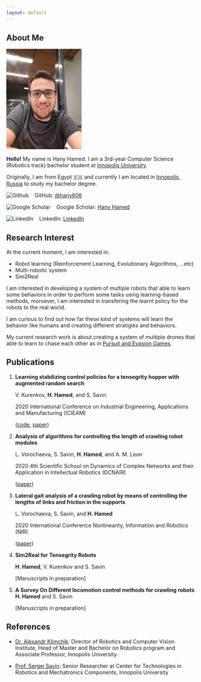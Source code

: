 ```yaml
---
layout: default
---
```


## About Me

<img class="img-icon" class="profile-picture" src="avatar.jpg" width="200px">

**Hello!** My name is Hany Hamed. I am a 3rd-year Computer Science (Robotics track) bachelor student at [Innopolis University](https://innopolis.university/en/).

Originally, I am from Egypt 🇪🇬 and currently I am located in [Innopolis, Russia](https://innopolis.com/en/) to study my bachelor degree.

<!-- <img class="img-icon" src="https://edent.github.io/SuperTinyIcons/images/svg/pdf.svg" title="PDF" />&nbsp; &nbsp; CV: [PDF](https://drive.google.com/file/d/1jCVdzSeKpFmIbUnwPJ15etRjJpP82kGy/view?usp=sharing) -->

<img class="img-icon" src="https://edent.github.io/SuperTinyIcons/images/svg/github.svg" title="Github" />&nbsp; &nbsp; GitHub: [@hany606](https://github.com/hany606)

<img class="img-icon" src="https://edent.github.io/SuperTinyIcons/images/svg/google_scholar.svg" title="Google Scholar" />&nbsp; &nbsp; Google Scholar: [Hany Hamed](https://scholar.google.com/citations?user=J5ogYwsAAAAJ&hl=en)

<img class="img-icon" src="https://edent.github.io/SuperTinyIcons/images/svg/linkedin.svg" title="LinkedIn" />&nbsp; &nbsp; LinkedIn: [LinkedIn](https://www.linkedin.com/in/hany-hamed-elanwar/)



## Research Interest
At the current moment, I am interested in:
* Robot learning (Reinforcement Learning, Evolutionary Algorithms, ...etc)
* Multi-robotic system
* Sim2Real

I am interested in developing a system of multiple robots that able to learn some behaviors in order to perform some tasks using learning-based methods, moroever, I am interested in transfering the learnt policy for the robots to the real world.

I am curious to find out how far these kind of systems will learn the behavior like humans and creating different stratigies and behaviors.

My current research work is about creating a system of multiple drones that able to learn to chase each other as in [Pursuit and Evasion Games](https://www.wikiwand.com/en/Pursuit-evasion).


## Publications

1. **Learning stabilizing control policies for a tensegrity hopper with augmented random search**
 
    V. Kurenkov, **H. Hamed**, and S. Savin
    
    2020 International Conference on Industrial Engineering, Applications and Manufacturing (ICIEAM) 

    ([code](https://github.com/hany606/tensegrity-vertical-stability), [paper](https://arxiv.org/abs/2004.02641))

2. **Analysis of algorithms for controlling the length of crawling robot modules**

    L. Vorochaeva, S. Savin, **H. Hamed**, and A. M. Leon

    2020 4th Scientific School on Dynamics of Complex Networks and their Application in Intellectual Robotics (DCNAIR)
    
    ([paper](https://ieeexplore.ieee.org/abstract/document/9216734))

3. **Lateral gait analysis of a crawling robot by means of controlling the lengths of links and friction in the supports**

    L. Vorochaeva, S. Savin, and **H. Hamed**
    
    2020 International Conference Nonlinearity, Information and Robotics (NIR)
    
    ([paper](https://ieeexplore.ieee.org/abstract/document/9290216))

4. **Sim2Real for Tensegrity Robots**

    **H. Hamed**, V. Kurenkov and S. Savin
    
    [Manuscripts in preparation]

5. **A Survey On Different locomotion control methods for crawling robots**
    **H. Hamed** and S. Savin
    
    [Manuscripts in preparation]

<!-- ## Typography

This is a [link](http://google.com). Something *italics* and something **bold**.

Here is a table

Year | Award | Category
-----|-------|--------
2014 | Emmy  | Won Outstanding Lead Actor in a miniseries or a movie
2015 | BAFTA | Nominated for Best Leading Actor for Sherlock
2014 | Satellite | Won Best Actor miniseries or television film

Here is a horizontal rule

---

Here is a blockquote

> To a great mind, nothing is little -->

## References

* [Dr. Alexandr Klimchik](mailto:a.klimchik@innopolis.ru): Director of Robotics and Computer Vision Institute, Head of Master and Bachelor on Robotics program and Associate Professor, Innopolis University.

* [Prof. Sergei Savin](mailto:s.savin@innopolis.ru): Senior Researcher at Center for Technologies in Robotics and Mechatronics Components, Innopolis University

